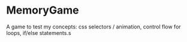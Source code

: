 # MemoryGame

A game to test my concepts: css selectors / animation, control flow for loops, if/else statements.s
